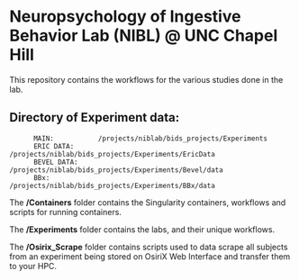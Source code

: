 # Neuropsychology of Ingestive Behavior Lab (NIBL) @  UNC Chapel Hill

This repository contains the workflows for the various studies done in the lab.

## Directory of Experiment data:
          MAIN:           /projects/niblab/bids_projects/Experiments
          ERIC DATA:      /projects/niblab/bids_projects/Experiments/EricData
          BEVEL DATA:     /projects/niblab/bids_projects/Experiments/Bevel/data
          BBx:            /projects/niblab/bids_projects/Experiments/BBx/data


The **/Containers** folder contains the Singularity containers, workflows and scripts for running containers.

The **/Experiments** folder contains the labs, and their unique workflows.

The **/Osirix_Scrape** folder contains scripts used to data scrape all subjects from an experiment being stored on OsiriX Web Interface and transfer them to your HPC.

